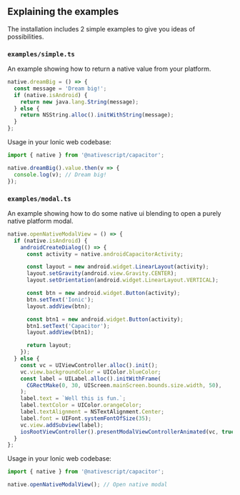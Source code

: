 ## Explaining the examples

The installation includes 2 simple examples to give you ideas of possibilities. 

### `examples/simple.ts`

An example showing how to return a native value from your platform.

```typescript
native.dreamBig = () => {
  const message = 'Dream big!';
  if (native.isAndroid) {
    return new java.lang.String(message);
  } else {
    return NSString.alloc().initWithString(message);
  }
};
```

Usage in your Ionic web codebase:

```typescript
import { native } from '@nativescript/capacitor';

native.dreamBig().value.then(v => {
  console.log(v); // Dream big!
});
```

### `examples/modal.ts`

An example showing how to do some native ui blending to open a purely native platform modal.

```typescript
native.openNativeModalView = () => {
  if (native.isAndroid) {
    androidCreateDialog(() => {
      const activity = native.androidCapacitorActivity;

      const layout = new android.widget.LinearLayout(activity);
      layout.setGravity(android.view.Gravity.CENTER);
      layout.setOrientation(android.widget.LinearLayout.VERTICAL);

      const btn = new android.widget.Button(activity);
      btn.setText('Ionic');
      layout.addView(btn);

      const btn1 = new android.widget.Button(activity);
      btn1.setText('Capacitor');
      layout.addView(btn1);

      return layout;
    });
  } else {
    const vc = UIViewController.alloc().init();
    vc.view.backgroundColor = UIColor.blueColor;
    const label = UILabel.alloc().initWithFrame(
      CGRectMake(0, 30, UIScreen.mainScreen.bounds.size.width, 50),
    );
    label.text = `Well this is fun.`;
    label.textColor = UIColor.orangeColor;
    label.textAlignment = NSTextAlignment.Center;
    label.font = UIFont.systemFontOfSize(35);
    vc.view.addSubview(label);
    iosRootViewController().presentModalViewControllerAnimated(vc, true);
  }
};
```

Usage in your Ionic web codebase:

```typescript
import { native } from '@nativescript/capacitor';

native.openNativeModalView(); // Open native modal
```